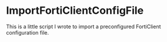 # ImportFortiClientConfigFile
This is a little script I wrote to import a preconfigured FortiClient configuration file.
